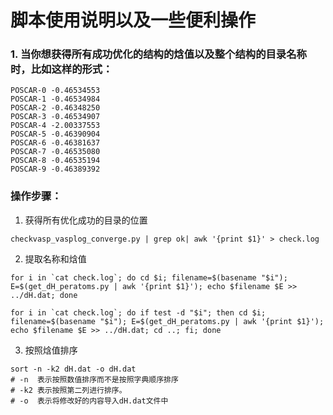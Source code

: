 # 脚本使用说明以及一些便利操作

### **1. 当你想获得所有成功优化的结构的焓值以及整个结构的目录名称时，比如这样的形式：**
```shell
POSCAR-0 -0.46534553
POSCAR-1 -0.46534984
POSCAR-2 -0.46348250
POSCAR-3 -0.46534907
POSCAR-4 -2.00337553
POSCAR-5 -0.46390904
POSCAR-6 -0.46381637
POSCAR-7 -0.46535080
POSCAR-8 -0.46535194
POSCAR-9 -0.46389392
```
### 操作步骤：
1. 获得所有优化成功的目录的位置
```shell
checkvasp_vasplog_converge.py | grep ok| awk '{print $1}' > check.log
```

2. 提取名称和焓值
```shell
for i in `cat check.log`; do cd $i; filename=$(basename "$i"); E=$(get_dH_peratoms.py | awk '{print $1}'); echo $filename $E >> ../dH.dat; done

for i in `cat check.log`; do if test -d "$i"; then cd $i; filename=$(basename "$i"); E=$(get_dH_peratoms.py | awk '{print $1}'); echo $filename $E >> ../dH.dat; cd ..; fi; done
```

3. 按照焓值排序
```shell
sort -n -k2 dH.dat -o dH.dat
# -n  表示按照数值排序而不是按照字典顺序排序
# -k2 表示按照第二列进行排序。
# -o  表示将修改好的内容导入dH.dat文件中
```
